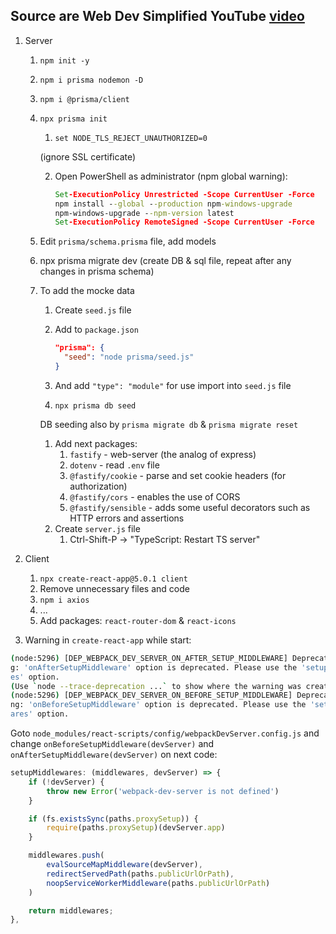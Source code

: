 ## Source are Web Dev Simplified YouTube [video](https://www.youtube.com/watch?v=lyNetvEfvT0)

1. Server
   1. `npm init -y`
   2. `npm i prisma nodemon -D`
   3. `npm i @prisma/client`
   4. `npx prisma init`
      1. `set NODE_TLS_REJECT_UNAUTHORIZED=0`
      
      (ignore SSL certificate)

      2. Open PowerShell as administrator (npm global warning):
      
          ```cmd
          Set-ExecutionPolicy Unrestricted -Scope CurrentUser -Force
          npm install --global --production npm-windows-upgrade
          npm-windows-upgrade --npm-version latest
          Set-ExecutionPolicy RemoteSigned -Scope CurrentUser -Force
          ```

   5. Edit `prisma/schema.prisma` file, add models
   6. npx prisma migrate dev (create DB & sql file, repeat after any changes in prisma schema)
   7. To add the mocke data
      1. Create `seed.js` file
      2. Add to `package.json`
          ```json
          "prisma": {
            "seed": "node prisma/seed.js"
          }
          ```
      
      3. And add `"type": "module"` for use import into `seed.js` file
      4. `npx prisma db seed`
      
      DB seeding also by `prisma migrate db` & `prisma migrate reset`

      1. Add next packages:
         1. `fastify` - web-server (the analog of express)
         2. `dotenv` - read `.env` file
         3. `@fastify/cookie` - parse and set cookie headers (for authorization)
         4. `@fastify/cors` - enables the use of CORS 
         5. `@fastify/sensible` - adds some useful decorators such as HTTP errors and assertions
      2. Create `server.js` file
         1. Ctrl-Shift-P -> "TypeScript: Restart TS server"
2. Client
   1. `npx create-react-app@5.0.1 client`
   2. Remove unnecessary files and code
   3. `npm i axios`
   4. ...
   5. Add packages: `react-router-dom` & `react-icons`

3. Warning in `create-react-app` while start:
```bash
(node:5296) [DEP_WEBPACK_DEV_SERVER_ON_AFTER_SETUP_MIDDLEWARE] DeprecationWarnin
g: 'onAfterSetupMiddleware' option is deprecated. Please use the 'setupMiddlewar
es' option.
(Use `node --trace-deprecation ...` to show where the warning was created)      
(node:5296) [DEP_WEBPACK_DEV_SERVER_ON_BEFORE_SETUP_MIDDLEWARE] DeprecationWarni
ng: 'onBeforeSetupMiddleware' option is deprecated. Please use the 'setupMiddlew
ares' option.
```

Goto `node_modules/react-scripts/config/webpackDevServer.config.js` and change `onBeforeSetupMiddleware(devServer)` and `onAfterSetupMiddleware(devServer)` on next code:
```js
setupMiddlewares: (middlewares, devServer) => {
    if (!devServer) {
        throw new Error('webpack-dev-server is not defined')
    }

    if (fs.existsSync(paths.proxySetup)) {
        require(paths.proxySetup)(devServer.app)
    }

    middlewares.push(
        evalSourceMapMiddleware(devServer),
        redirectServedPath(paths.publicUrlOrPath),
        noopServiceWorkerMiddleware(paths.publicUrlOrPath)
    )

    return middlewares;
},
```